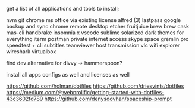 get a list of all applications and tools to install;

nvm
git
chrome
ms office via existing license
alfred (3)
lastpass
google backup and sync
chrome remote desktop
etcher
fruitjuice
brew
brew cask
mas-cli
handbrake
insomnia x
vscode
sublime
solarized dark themes for everything
iterm
postman
private internet access
skype
space gremlin pro
speedtest + cli
subtitles
teamviewer host
transmission
vlc
wifi explorer
wireshark
virtualbox

find dev alternative for divvy -> hammerspoon?

install all apps configs as well and licenses as well

https://github.com/holman/dotfiles
https://github.com/driesvints/dotfiles
https://medium.com/@webprolific/getting-started-with-dotfiles-43c3602fd789
https://github.com/denysdovhan/spaceship-prompt

